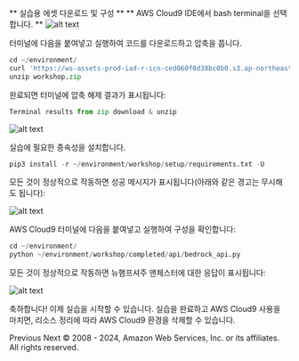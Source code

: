 ** 실습용 에셋 다운로드 및 구성 **
** AWS Cloud9 IDE에서 bash terminal을 선택합니다. **
![alt text](images/cloud9-terminal.png)
 

터미널에 다음을 붙여넣고 실행하여 코드를 다운로드하고 압축을 풉니다.
~~~python
cd ~/environment/
curl 'https://ws-assets-prod-iad-r-icn-ced060f0d38bc0b0.s3.ap-northeast-2.amazonaws.com/10435111-3e2e-48bb-acb4-0b5111d7638e/workshop.zip' --output workshop.zip
unzip workshop.zip
~~~
  
완료되면 터미널에 압축 해제 결과가 표시됩니다:
~~~python
Terminal results from zip download & unzip
~~~

![alt text](images/zip.png)
 

실습에 필요한 종속성을 설치합니다.
~~~python
pip3 install -r ~/environment/workshop/setup/requirements.txt -U
~~~
모든 것이 정상적으로 작동하면 성공 메시지가 표시됩니다(아래와 같은 경고는 무시해도 됩니다):


![alt text](images/reqs.png)

 

AWS Cloud9 터미널에 다음을 붙여넣고 실행하여 구성을 확인합니다:
~~~python
cd ~/environment/
python ~/environment/workshop/completed/api/bedrock_api.py
~~~
모든 것이 정상적으로 작동하면 뉴햄프셔주 맨체스터에 대한 응답이 표시됩니다:

![alt text](images/test.png)

 

축하합니다!
이제 실습을 시작할 수 있습니다.
실습을 완료하고 AWS Cloud9 사용을 마치면, 리소스 정리에 따라 AWS Cloud9 환경을 삭제할 수 있습니다.

Previous
Next
© 2008 - 2024, Amazon Web Services, Inc. or its affiliates. All rights reserved.
